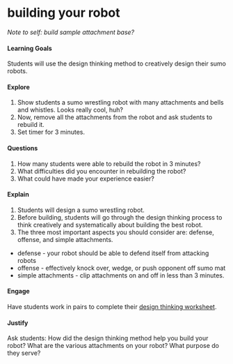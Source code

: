 # building your robot

*Note to self: build sample attachment base?*

#### Learning Goals
Students will use the design thinking method to creatively design their sumo robots.

#### Explore
1. Show students a sumo wrestling robot with many attachments and bells and whistles. Looks really cool, huh?
2. Now, remove all the attachments from the robot and ask students to rebuild it.
3. Set timer for 3 minutes.

#### Questions
1. How many students were able to rebuild the robot in 3 minutes?
2. What difficulties did you encounter in rebuilding the robot?
3. What could have made your experience easier?

#### Explain
1. Students will design a sumo wrestling robot.
2. Before building, students will go through the design thinking process to think creatively and systematically about building the best robot.
3. The three most important aspects you should consider are: defense, offense, and simple attachments.
  + defense - your robot should be able to defend itself from attacking robots
  + offense - effectively knock over, wedge, or push opponent off sumo mat
  + simple attachments - clip attachments on and off in less than 3 minutes.

#### Engage
Have students work in pairs to complete their [design thinking worksheet](https://docs.google.com/document/d/1336dIyKm9nQvGVj94WM3yc7xBcOoukOH9nyjMz4eTd4/edit?usp=sharing).

#### Justify
Ask students: How did the design thinking method help you build your robot? What are the various attachments on your robot? What purpose do they serve?
